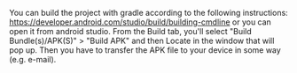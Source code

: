 You can build the project with gradle according to the following instructions:
https://developer.android.com/studio/build/building-cmdline
or you can open it from android studio. 
From the Build tab, you'll select "Build Bundle(s)/APK(S)" > "Build APK"
and then Locate in the window that will pop up.
Then you have to transfer the APK file to your device in some way (e.g. e-mail).
